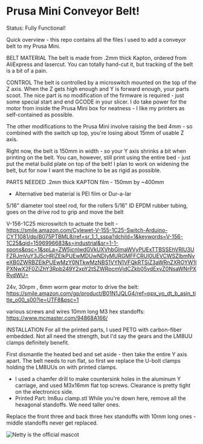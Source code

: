#  Prusa Mini Conveyor Belt!

Status: Fully Functional!

Quick overview - this repo contains all the files I used to add a conveyor belt to my Prusa Mini.

BELT MATERIAL
The belt is made from .2mm thick Kapton, ordered from AliExpress and lasercut.  You can totally hand-cut it, but tracking of the belt is a bit of a pain.

CONTROL
The belt is controlled by a microswitch mounted on the top of the Z axis.  When the Z gets high enough and Y is forward enough, your parts scoot.  The nice part is no modification of the firmware is required - just some special start and end GCODE in your slicer.  I do take power for the motor from inside the Prusa Mini box for neatness - I like my printers as self-contained as possible.

The other modifications to the Prusa Mini involve raising the bed 4mm - so combined with the switch up top, you're losing about 15mm of usable Z axis.

Right now, the belt is 150mm in width - so your Y axis shrinks a bit when printing on the belt.  You can, however, still print using the entire bed - just put the metal build plate on top of the belt!  I plan to work on widening the belt, but for now I want the machine to be as rigid as possible.


PARTS NEEDED
.2mm thick KAPTON film - 150mm by ~400mm
 - Alternative bed material is PEI film or Dur-a-lar

5/16" diameter tool steel rod, for the rollers
5/16" ID EPDM rubber tubing, goes on the drive rod to grip and move the belt

V-156-1C25 microswitch to actuate the belt - https://smile.amazon.com/Cylewet-V-155-1C25-Switch-Arduino-CYT1081/dp/B075PTBML8/ref=sr_1_1_sspa?dchild=1&keywords=V-156-1C25&qid=1596996683&s=industrial&sr=1-1-spons&psc=1&spLa=ZW5jcnlwdGVkUXVhbGlmaWVyPUExTTBSSEhVRlU3UFZRJmVuY3J5cHRlZElkPUEwMDUwNDIyMURGMFFCRUI0UEVCWSZlbmNyeXB0ZWRBZElkPUEwMzY0NTkwMzNBS1VYN1VFQkRTSiZ3aWRnZXROYW1lPXNwX2F0ZiZhY3Rpb249Y2xpY2tSZWRpcmVjdCZkb05vdExvZ0NsaWNrPXRydWU=

24v, 30rpm , 6mm worm gear motor to drive the belt: https://smile.amazon.com/gp/product/B01N1JQLG4/ref=ppx_yo_dt_b_asin_title_o00_s00?ie=UTF8&psc=1


various screws and wires
10mm long M3 hex standoffs: https://www.mcmaster.com/94868A166/


INSTALLATION
For all the printed parts, I used PETG with carbon-fiber embedded.  Not all need the strength, but I'd say the gears and the LM8UU clamps definitely benefit.


First dismantle the heated bed and set aside - then take the entire Y axis apart.  The belt needs to run flat, so first we replace the U-bolt clamps holding the LM8UUs on with printed clamps.
 - I used a chamfer drill to make countersink holes in the aluminum Y carriage, and used M3x16mm flat top screws.  Clearance is pretty tight on the electronics side.
 - Printed Part: lm8uu clamp.stl
While you're down here, remove all the hexagonal standoffs.  We need taller ones.

Replace the front three and back three hex standoffs with 10mm long ones - middle standoffs never get replaced.





![Netty is the official mascot](https://github.com/paenian/Delta-Conveyor-Belt/blob/master/netty_printer.jpg)
